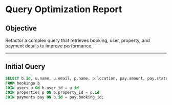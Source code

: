 # Query Optimization Report

## Objective
Refactor a complex query that retrieves booking, user, property, and payment details to improve performance.

---

## Initial Query
```sql
SELECT b.id, u.name, u.email, p.name, p.location, pay.amount, pay.status
FROM bookings b
JOIN users u ON b.user_id = u.id
JOIN properties p ON b.property_id = p.id
JOIN payments pay ON b.id = pay.booking_id;
